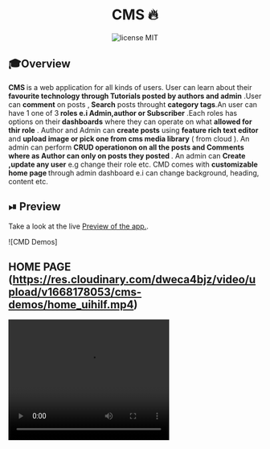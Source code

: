 <div align="center">
	<h1>CMS 🔥</h1>
</div>
<div align="center">
	<img src="https://img.shields.io/badge/License-MIT-%230F2A5F" alt="license MIT">
</div>

## 🎓Overview

<div>
	<b > CMS </b> is a web application for all kinds of users. User can learn about their <b>favourite technology through Tutorials posted by authors and admin</b> .User can <b>comment</b> on posts ,<b> Search</b> posts throught <b> category tags</b>.An user can have 1 one of 3<b> roles e.i Admin,author or Subscriber</b> .Each roles has options on their<b> dashboards</b> where they can operate on what <b> allowed for thir role</b/> . Author and Admin can <b> create posts</b> using <b>feature rich text editor</b> and <b>upload image or pick one from cms media library</b> ( from cloud ). An admin can perform <b> CRUD operationon on all the posts and Comments where as Author can only on posts they posted  </b>  . An admin can <b> Create ,update any user</b> e.g change their role etc. CMD comes with <b> customizable home page  </b> through admin dashboard e.i can change background, heading, content etc. 

</div>


## ⏯ Preview

Take a look at the live <a href="https://client-pi-sandy.vercel.app/" target="_blank">Preview of the app.</a>.

![CMD Demos]

## HOME PAGE (https://res.cloudinary.com/dweca4bjz/video/upload/v1668178053/cms-demos/home_uihilf.mp4)

<video width="320" height="240" controls>
  <source src="[[movie.mp4](https://res.cloudinary.com/dweca4bjz/video/upload/v1668178053/cms-demos/home_uihilf.mp4)](https://res.cloudinary.com/dweca4bjz/video/upload/v1668178053/cms-demos/home_uihilf.mp4)" type="video/mp4">
 
  Your browser does not support the video tag.
</video>



